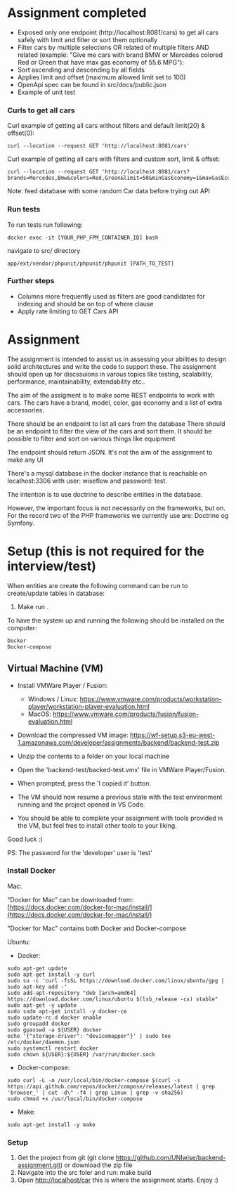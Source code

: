 # Assignment completed 

- Exposed only one endpoint (http://localhost:8081/cars) to get all cars safely with limit and filter or sort them optionally
- Filter cars by multiple selections OR related of multiple filters AND related (example: "Give me cars with brand BMW or Mercedes colored Red or Green that have max gas economy of 55.6 MPG"):
- Sort ascending and descending by all fields
- Applies limit and offset (maximum allowed limit set to 100)
- OpenApi spec can be found in src/docs/public.json
- Example of unit test

### Curls to get all cars

Curl example of getting all cars without filters and default limit(20) & offset(0): 
``` 
curl --location --request GET 'http://localhost:8081/cars'
``` 
Curl example of getting all cars with filters and custom sort, limit & offset: 
``` 
curl --location --request GET 'http://localhost:8081/cars?brands=Mercedes,Bmw&colors=Red,Green&limit=50&minGasEconomy=1&maxGasEconomy=111&sortBy=gasEconomy&sortType=DESC'
``` 

Note: feed database with some random Car data before trying out API

### Run tests

To run tests run following:
``` 
docker exec -it [YOUR_PHP_FPM_CONTAINER_ID] bash
``` 
navigate to src/ directory
``` 
app/ext/vendor/phpunit/phpunit/phpunit [PATH_TO_TEST]
``` 

### Further steps

- Columns more frequently used as filters are good candidates for indexing and should be on top of where clause
- Apply rate limiting to GET Cars API


# Assignment

The assignment is intended to assist us in assessing your abilities to design solid architectures and write the code to support these.
The assignment should open up for discssuions in varous topics like testing, scalability, performance, maintainability, extendability etc..


The aim of the assigment is to make some REST endpoints to work with cars.
The cars have a brand, model, color, gas economy and a list of extra accessories.

There should be an endpoint to list all cars from the database
There should be an endpoint to filter the view of the cars and sort them. 
It should be possible to filter and sort on various things like equipment

The endpoint should return JSON. It's not the aim of the assignment to make any UI


There's a mysql database in the docker instance that is reachable on localhost:3306 with user: wiseflow and password: test.

The intention is to use doctrine to describe entities in the database.

However, the important focus is not necessarily on the frameworks, but on. For the record two of the PHP frameworks we currently use are: Doctrine og Symfony. 



# Setup (this is not required for the interview/test)

When entities are create the following command can be run to create/update tables in database:
1) Make run .


To have the system up and running the following should be installed on the computer: 
```
Docker
Docker-compose
```

## Virtual Machine (VM)
* Install VMWare Player / Fusion:  
    * Windows / Linux: https://www.vmware.com/products/workstation-player/workstation-player-evaluation.html
    * MacOS: https://www.vmware.com/products/fusion/fusion-evaluation.html

* Download the compressed VM image: https://wf-setup.s3-eu-west-1.amazonaws.com/developer/assignments/backend/backend-test.zip

* Unzip the contents to a folder on your local machine

* Open the 'backend-test/backed-test.vmx' file in VMWare Player/Fusion.
* When prompted, press the 'I copied it' button.

* The VM should now resume a previous state with the test environment running and the project opened in VS Code.
* You should be able to complete your assignment with tools provided in the VM, but feel free to install other tools to your liking.

Good luck :)

PS: The password for the 'developer' user is 'test'

### Install Docker
Mac:

“Docker for Mac” can be downloaded from: 
[https://docs.docker.com/docker-for-mac/install/](https://docs.docker.com/docker-for-mac/install/)

"Docker for Mac" contains both Docker and Docker-compose 

Ubuntu: 

* Docker:  
```
sudo apt-get update
sudo apt-get install -y curl
sudo su -c 'curl -fsSL https://download.docker.com/linux/ubuntu/gpg | sudo apt-key add -'
sudo add-apt-repository "deb [arch=amd64] https://download.docker.com/linux/ubuntu $(lsb_release -cs) stable"
sudo apt-get -y update
sudo sudo apt-get install -y docker-ce
sudo update-rc.d docker enable
sudo groupadd docker
sudo gpasswd -a ${USER} docker
echo '{"storage-driver": "devicemapper"}' | sudo tee /etc/docker/daemon.json
sudo systemctl restart docker
sudo chown ${USER}:${USER} /var/run/docker.sock 
```

* Docker-compose:  
```
sudo curl -L -o /usr/local/bin/docker-compose $(curl -s https://api.github.com/repos/docker/compose/releases/latest | grep 'browser_' | cut -d\" -f4 | grep Linux | grep -v sha256)
sudo chmod +x /usr/local/bin/docker-compose
```

* Make:
```
sudo apt-get install -y make
```

### Setup
1. Get the project from git (git clone https://github.com/UNIwise/backend-assignment.git) or download the zip file
2. Navigate into the src foler and run: make build
3. Open [http://localhost/car](http://localhost/car) this is where the assignment starts. Enjoy :)
  

